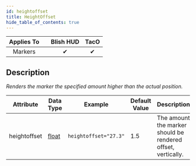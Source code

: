 ```yaml
---
id: heightoffset
title: HeightOffset
hide_table_of_contents: true
---
```


| Applies To | | Blish HUD | TacO |
|-|-|-|-|
| <center>Markers</center> | | <center>✔</center> | <center>✔</center> |

## Description

*Renders the marker the specified amount higher than the actual position.*

| Attribute | Data Type | Example | Default Value | Description |
|-|-|-|-|-|
| heightoffset | [float](../datatypes/float) | `heightoffset="27.3"` | 1.5 | The amount the marker should be rendered offset, vertically. |